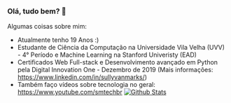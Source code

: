 ### Olá, tudo bem? 👋



Algumas coisas sobre mim:

- Atualmente tenho 19 Anos :)
- Estudante de Ciência da Computação na Universidade Vila Velha (UVV) - 4° Período e Machine Learning na Stanford Univeristy (EAD)
- Certificados Web Full-stack e Desenvolvimento avançado em Python pela Digital Innovation One - Dezembro de 2019 (Mais informações: https://www.linkedin.com/in/sullyvanmarks/)
- Também faço vídeos sobre tecnologia no geral: https://www.youtube.com/smtechbr
[![Github Stats](https://github-readme-stats.vercel.app/api?username=sullyvan15&hide=[%22issues%22,%22prs%22]&show_icons=true&theme=default)](https://github.com/sullyvan15)
